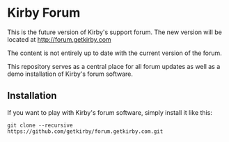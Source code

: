 # Kirby Forum

This is the future version of Kirby's support forum.
The new version will be located at http://forum.getkirby.com

The content is not entirely up to date with the current version of the forum.

This repository serves as a central place for all forum updates as well as a demo installation of Kirby's forum software.

## Installation

If you want to play with Kirby's forum software, simply install it like this:

```
git clone --recursive https://github.com/getkirby/forum.getkirby.com.git
```
